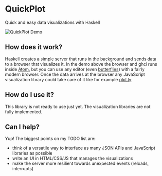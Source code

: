 QuickPlot
=========

Quick and easy data visualizations with Haskell

![QuickPlot Demo](https://raw.githubusercontent.com/tepf/QuickPlot/master/QuickPlotDemo.gif)

How does it work?
----------------

Haskell creates a simple server that runs in the background and sends data to a browser that visualizes it. In the demo above the browser and ghci runs inside [Atom](https://atom.io), but you can use any editor (even [butterflies](https://xkcd.com/378/)) with a fairly modern browser. Once the data arrives at the browser any JavaScript visualization library could take care of it like for example [plot.ly](https://plot.ly/javascript/)


How do I use it?
----------------

This library is not ready to use just yet. The visualization libraries are not fully implemented.


Can I help?
-----------

Yup! The biggest points on my TODO list are:

 - think of a versatile way to interface as many JSON APIs and JavaScript libraries as possible
 - write an UI in HTML/CSS/JS that manages the visualizations
 - make the server more resilient towards unexpected events (reloads, interrupts)

